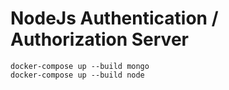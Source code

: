 # NodeJs Authentication / Authorization Server

```
docker-compose up --build mongo
docker-compose up --build node
```
